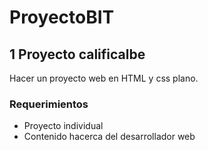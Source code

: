 # ProyectoBIT

## 1 Proyecto calificalbe

Hacer un proyecto web en HTML y css plano.

### Requerimientos

- Proyecto individual
- Contenido hacerca del desarrollador web

#
